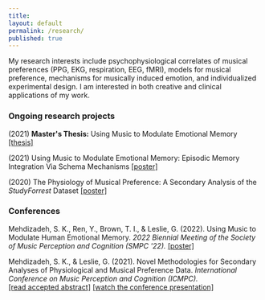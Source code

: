 ```yaml
---
title:
layout: default
permalink: /research/
published: true
---
```


My research interests include psychophysiological correlates of musical preferences (PPG, EKG, respiration, EEG, fMRI), models for musical preference, mechanisms for musically induced emotion, and individualized experimental design. I am interested in both creative and clinical applications of my work.

### Ongoing research projects ###

(2021) **Master's Thesis:** Using Music to Modulate Emotional Memory [[thesis]](https://smartech.gatech.edu/handle/1853/66164)

(2021) Using Music to Modulate Emotional Memory: Episodic Memory Integration Via Schema Mechanisms [[poster]](/assets/files/Mehdizadeh_Spring2021_poster.pdf)

(2020) The Physiology of Musical Preference: A Secondary Analysis of the *StudyForrest* Dataset [[poster]](/assets/files/Mehdizadeh_poster.pdf)

### Conferences ###

Mehdizadeh, S. K., Ren, Y., Brown, T. I., & Leslie, G. (2022). Using Music to Modulate Human Emotional Memory. *2022 Biennial Meeting of the Society of Music Perception and Cognition (SMPC '22).* [[poster]](/assets/files/SMPC_2022.pdf)

Mehdizadeh, S. K., & Leslie, G. (2021). Novel Methodologies for Secondary Analyses of Physiological and Musical Preference Data. *International Conference on Music Perception and Cognition (ICMPC).*   
[[read accepted abstract]](https://drive.google.com/file/d/19EWTme7o50mX_L0zYN204Hpaqd2EUhN4/view) [[watch the conference presentation]](https://youtu.be/3p1wVwXEl0Y)
